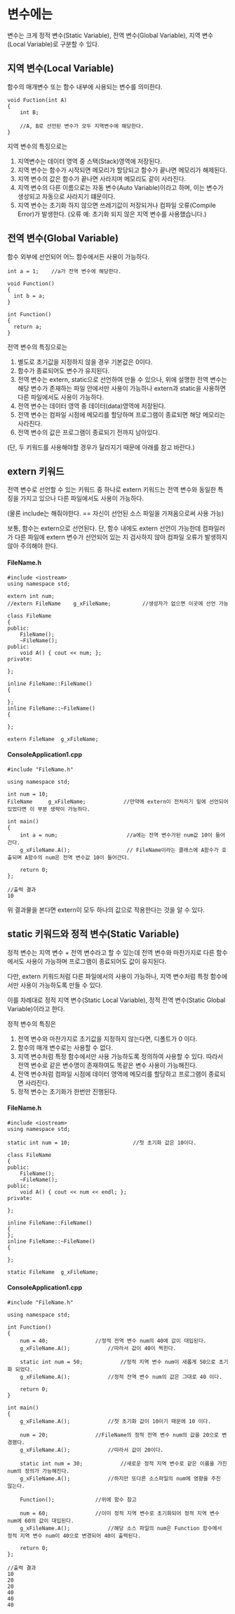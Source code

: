 # 변수에는
변수는 크게 정적 변수(Static Variable), 전역 변수(Global Variable), 지역 변수(Local Variable)로 구분할 수 있다.

## 지역 변수(Local Variable)
함수의 매개변수 또는 함수 내부에 사용되는 변수를 의미한다.

```
void Fuction(int A)    
{
    int B;

    //A, B로 선언된 변수가 모두 지역변수에 해당한다.
}
```

지역 변수의 특징으로는

1. 지역변수는 데이터 영역 중 스택(Stack)영역에 저장된다.
2. 지역 변수는 함수가 시작되면 메모리가 할당되고 함수가 끝나면 메모리가 해제된다.
3. 지역 변수의 값은 함수가 끝나면 사라지며 메모리도 같이 사라진다.
4. 지역 변수의 다른 이름으로는 자동 변수(Auto Variable)이라고 하며, 이는 변수가 생성되고 자동으로 사라지기 떄문이다.
5. 지역 변수는 초기화 하지 않으면 쓰레기값이 저장되거나 컴파일 오류(Compile Error)가 발생한다. (오류 예: 초기화 되지 않은 지역 변수를 사용했습니다.)

## 전역 변수(Global Variable)
함수 외부에 선언되어 어느 함수에서든 사용이 가능하다.

```
int a = 1;    //a가 전역 변수에 해당한다.

void Function()
{
  int b = a;
}

int Function()
{
  return a;
}
```

전역 변수의 특징으로는

1. 별도로 초기값을 지정하지 않을 경우 기본값은 0이다.
2. 함수가 종료되어도 변수가 유지된다.
3. 전역 변수는 extern, static으로 선언하여 만들 수 있으나, 위에 설명한 전역 변수는 해당 변수가 존재하는 파일 안에서만 사용이 가능하나 extern과 static을 사용하면 다른 파일에서도 사용이 가능하다.
4. 전역 변수는 데이터 영역 중 데이터(data)영역에 저장된다.
5. 전역 변수는 컴파일 시점에 메모리를 할당하며 프로그램이 종료되면 해당 메모리는 사라진다.
6. 전역 변수의 값은 프로그램이 종료되기 전까지 남아있다.

(단, 두 키워드를 사용해야할 경우가 달라지기 때문에 아래를 참고 바란다.)

## extern 키워드
전역 변수로 선언할 수 있는 키워드 중 하나로 extern 키워드는 전역 변수와 동일한 특징을 가지고 있으나 다른 파일에서도 사용이 가능하다. 

(물론 include는 해줘야한다. == 자신이 선언된 소스 파일을 가져옴으로써 사용 가능)

보통, 함수는 extern으로 선언된다.
단, 함수 내에도 extern 선언이 가능한데 컴파일러가 다른 파일에 extern 변수가 선언되어 있는 지 검사하지 않아 컴파일 오류가 발생하지 않아 주의해야 한다.

#### FileName.h
```
#include <iostream>
using namespace std;

extern int num;                 
//extern FileName	 g_xFileName;          //생성자가 없으면 이곳에 선언 가능

class FileName
{
public:
	FileName();
	~FileName();
public:
	void A() { cout << num; };
private:

};

inline FileName::FileName()
{

};
inline FileName::~FileName()
{

};

extern FileName	 g_xFileName;
```

#### ConsoleApplication1.cpp
```
#include "FileName.h"

using namespace std;

int num = 10;
FileName	 g_xFileName;            //만약에 extern이 전처리기 밑에 선언되어 있었다면 이 부분 생략이 가능하다. 

int main()
{
	int a = num;                      //a에는 전역 변수가된 num값 10이 들어간다.
	g_xFileName.A();                  // FileName이라는 클래스에 A함수가 호출되며 A함수의 num은 전역 변수값 10이 들어간다.

	return 0;
};
```

```
//출력 결과
10
```

위 결과물을 본다면 extern이 모두 하나의 값으로 작용한다는 것을 알 수 있다.

## static 키워드와 정적 변수(Static Variable)
정적 변수는 지역 변수 + 전역 변수라고 할 수 있는데 전역 변수와 마찬가지로 다른 함수에서도 사용이 가능하며 프로그램이 종료되어도 값이 유지된다.

다만, extern 키워드처럼 다른 파일에서의 사용이 가능하나, 지역 변수처럼 특정 함수에서만 사용이 가능하도록 만들 수 있다. 

이를 차례대로 정적 지역 변수(Static Local Variable), 정적 전역 변수(Static Global Variable)이라고 한다.

정적 변수의 특징은

1. 전역 변수와 마찬가지로 초기값을 지정하지 않는다면, 디폴트가 0 이다.
2. 함수의 매개 변수로는 사용할 수 없다.
3. 지역 변수처럼 특정 함수에서만 사용 가능하도록 정의하여 사용할 수 있다. 따라서 전역 변수로 같은 변수명이 존재하여도 똑같은 변수 사용이 가능해진다.
4. 전역 변수처럼 컴파일 시점에 데이터 영역에 메모리를 할당하고 프로그램이 종료되면 사라진다.
5. 정적 변수는 초기화가 한번만 진행된다.

#### FileName.h
```
#include <iostream>
using namespace std;

static int num = 10;					//첫 초기화 값은 10이다.

class FileName
{
public:
	FileName();
	~FileName();
public:
	void A() { cout << num << endl; };
private:

};

inline FileName::FileName()
{
};
inline FileName::~FileName()
{

};

static FileName	 g_xFileName;
```

#### ConsoleApplication1.cpp
```
#include "FileName.h"

using namespace std;

int Function()
{
	num = 40;				//정적 전역 변수 num의 40에 값이 대입된다.
	g_xFileName.A();			//따라서 값이 40이 찍힌다.

	static int num = 50;			//정적 지역 변수 num이 새롭게 50으로 초기화 되었다.
	g_xFileName.A();			//정적 전역 변수 num의 값은 그대로 40 이다.

	return 0;
}

int main()
{
	g_xFileName.A();			//첫 초기화 값이 10이기 때문에 10 이다.

	num = 20;				//FileName의 정적 전역 변수 num의 값을 20으로 변경했다.
	g_xFileName.A();			//따라서 값이 20이다.
	
	static int num = 30;			//새로운 정적 지역 변수로 같은 이름을 가진 num의 정의가 가능해진다. 
	g_xFileName.A();			//하지만 또다른 소스파일의 num에 영향을 주진 않는다.

	Function();				//위에 함수 참고
	
	num = 60;				//이미 정적 지역 변수로 초기화되어 정적 지역 변수 num에 60의 값이 대입된다.
	g_xFileName.A();			//해당 소스 파일의 num은 Function 함수에서 정적 지역 변수 num이 40으로 변경되어 40이 출력된다.

	return 0;
};
```

```
//출력 결과
10
20
20
40
40
40
```




